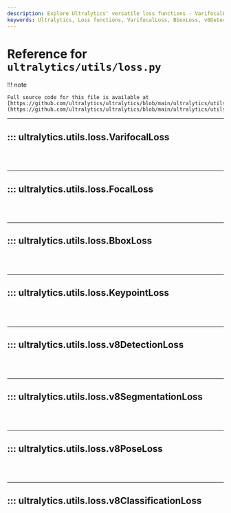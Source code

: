 ```yaml
---
description: Explore Ultralytics' versatile loss functions - VarifocalLoss, BboxLoss, v8DetectionLoss, v8PoseLoss. Improve your accuracy on YOLO implementations.
keywords: Ultralytics, Loss functions, VarifocalLoss, BboxLoss, v8DetectionLoss, v8PoseLoss, YOLO, Ultralytics Documentation
---
```


# Reference for `ultralytics/utils/loss.py`

!!! note

    Full source code for this file is available at [https://github.com/ultralytics/ultralytics/blob/main/ultralytics/utils/loss.py](https://github.com/ultralytics/ultralytics/blob/main/ultralytics/utils/loss.py).

---
## ::: ultralytics.utils.loss.VarifocalLoss
<br><br>

---
## ::: ultralytics.utils.loss.FocalLoss
<br><br>

---
## ::: ultralytics.utils.loss.BboxLoss
<br><br>

---
## ::: ultralytics.utils.loss.KeypointLoss
<br><br>

---
## ::: ultralytics.utils.loss.v8DetectionLoss
<br><br>

---
## ::: ultralytics.utils.loss.v8SegmentationLoss
<br><br>

---
## ::: ultralytics.utils.loss.v8PoseLoss
<br><br>

---
## ::: ultralytics.utils.loss.v8ClassificationLoss
<br><br>
